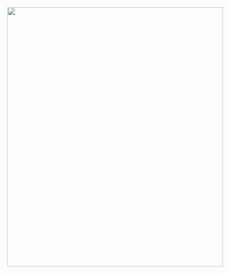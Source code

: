 <img src="https://github.com/IamB1d1pta/Android-App-developement-/assets/95310218/4cca8742-8533-4f53-8dd4-70a05a8bf8cf)" alt="" width="500" height="600">

